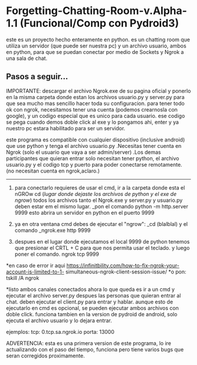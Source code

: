 # Forgetting-Chatting-Room-v.Alpha-1.1 (Funcional/Comp con Pydroid3)

este es un proyecto hecho enteramente en python. es un chatting room que utiliza un servidor (que puede ser nuestra pc) y un archivo usuario, ambos en python, 
para que se puedan conectar por medio de Sockets y Ngrok a una sala de chat.

Pasos a seguir...
--------------------------------------------------------------------------
IMPORTANTE:
descargar el archivo Ngrok.exe de su pagina oficial y ponerlo en la misma carpeta donde estan los archivos
usuario.py y server.py para que sea mucho mas sencillo hacer toda su configuracion.
para tener todo ok con ngrok, necesitamos tener una cuenta (podemos crearnosla con google), y un codigo
especial que es unico para cada usuario. ese codigo se pega cuando demos doble click al exe y lo pongamos
ahi, enter y ya nuestro pc estara habilitado para ser un servidor.

este programa es compatible con cualquier dispositivo (inclusive android) que 
use python y tenga el archivo usuario.py
.Necesitas tener cuenta en Ngrok (solo el usuario que vaya a ser admin/server)
.Los demas participantes que quieran entrar solo necesitan tener python,
el archivo usuario.py y el codigo tcp y puerto para poder conectarse 
remotamente. (no necesitan cuenta en ngrok,aclaro.)

---------------------------------------------------------------------------
1. para conectarlo requieres de usar el cmd, ir a la carpeta donde esta el
nGROw 
cd (*lugar donde dejaste los archivos de python y el exe de ngrow*)
todos los archivos tanto el Ngrok.exe y server.py y usuario.py deben estar em
el mismo lugar.
_pon el comando 
python -m http.server 9999
esto abrira un servidor en python en el puerto 9999

2. ya en otra ventana cmd debes de ejecutar el "ngrow":
_cd (blalblal)
y el comando
_ngrok.exe http 9999

3. despues en el lugar donde ejecutamos el local 9999 de python
tenemos que presionar el CRTL + C para que nos permita usar el teclado.
y luego poner el comando.
ngrok tcp 9999

*en caso de error ir aqui
https://infinitbility.com/how-to-fix-ngrok-your-account-is-limited-to-1-
simultaneous-ngrok-client-session-issue/
*o pon: tskill /A ngrok

*listo ambos canales conectados
ahora lo que queda es ir a un cmd y ejecutar el archivo server.py
despues las personas que quieran entrar al chat.
deben ejecutar el client.py para entrar y hablar.
aunque esto de ejecutarlo en cmd es opcional, se pueden ejecutar ambos archivos
con doble click.
funciona tambien en la version de pydroid de android, solo ejecuta el archivo
usuario y lo dejara entrar. 

ejemplos:
tcp: 0.tcp.sa.ngrok.io
porta: 13000

ADVERTENCIA: esta es una primera version de este programa, lo ire actualizando con el paso del tiempo, funciona pero tiene varios bugs que seran corregidos 
proximamente.
